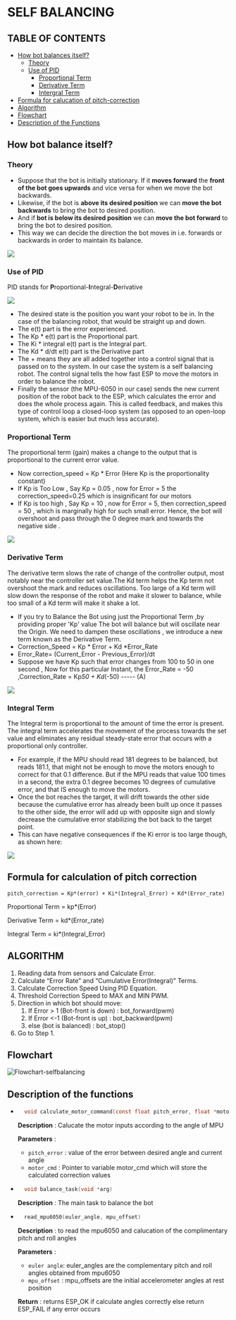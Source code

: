 # SELF BALANCING

## TABLE OF CONTENTS

* [How bot balances itself?](#How-bot-balance-itself?)
    * [Theory](#theory)
    * [Use of PID](#Use-of-pid)
        * [Proportional Term](#proportional-term)
        * [Derivative Term](#derivative-term)
        * [Intergral Term](#integral-term)
* [Formula for calucation of pitch-correction](#formula-for-calculation-of-pitch-correction)
* [Algorithm](#algorithm)
* [Flowchart](#flowchart)
* [Description of the Functions](#Description-of-the-functions)



## How bot balance itself?

### Theory

* Suppose that the bot is initially stationary. If it **moves forward** the **front of the bot goes upwards** and vice versa for when we move the bot backwards.
* Likewise, if the bot is **above its desired position** we can **move the bot backwards** to bring the bot to desired position.
* And if **bot is below its desired position** we can **move the bot forward** to bring the bot to desired position.
* This way we can decide the direction the bot moves in i.e. forwards or backwards in order to maintain its balance.

![](https://miro.medium.com/max/3200/0*N-jU3hUGtPsgB_tn)

### Use of PID

PID stands for **P**roportional-**I**ntegral-**D**erivative

![](https://osoyoo.com/wp-content/uploads/2018/08/pid.png)

* The desired state is the position you want your robot to be in. In the case of the balancing robot, that would be straight up and down.
* The e(t) part is the error experienced.
* The Kp * e(t) part is the Proportional part.
* The Ki * integral e(t) part is the Integral part.
* The Kd * d/dt e(t) part is the Derivative part
* The + means they are all added together into a control signal that is passed on to the system. In our case the system is a self balancing robot. The control signal tells the  how fast ESP to move the motors in order to balance the robot.
* Finally the sensor (the MPU-6050 in our case) sends the new current position of the robot back to the ESP, which calculates the error and does the whole process again. This is called feedback, and makes this type of control loop a closed-loop system (as opposed to an open-loop system, which is easier but much less accurate).

### Proportional Term 

The proportional term (gain) makes a change to the output that is proportional to the current error value. 

* Now correction_speed = Kp * Error (Here Kp is the proportionality constant)
* If Kp is Too Low , Say Kp = 0.05 , now for Error = 5 the correction_speed=0.25 which is insignificant for our motors
* If Kp is too high , Say Kp = 10 , now for Error = 5, then correction_speed = 50 , which is marginally high for such small error. Hence, the bot will overshoot and pass through the 0 degree mark and towards the negative side .

![](https://osoyoo.com/wp-content/uploads/2018/08/kp1.png)

### Derivative Term

The derivative term slows the rate of change of the controller output, most notably near the controller set value.The Kd term helps the Kp term not overshoot the mark and reduces oscillations. Too large of a Kd term will slow down the response of the robot and make it slower to balance, while too small of a Kd term will make it shake a lot.

* If you try to Balance the Bot using just the
Proportional Term ,by providing proper 'Kp' value The
bot will balance but will oscillate near the Origin. We
need to dampen these oscillations , we introduce a
new term known as the Derivative Term.
* Correction_Speed = Kp * Error + Kd *Error_Rate
* Error_Rate= (Current_Error - Previous_Error)/dt
* Suppose we have Kp such that error changes from
100 to 50 in one second , Now for this particular
Instant, the Error_Rate = -50 ,Correction_Rate =
Kp*50 + Kd*(-50) ----- (A)

![](https://s3.amazonaws.com/embeddedrelated/user/1/pid_fig14_95431.png)

### Integral Term

The Integral term is proportional to the amount of time the error is present. The integral term accelerates the movement of the process towards the set value and eliminates any residual steady-state error that occurs with a proportional only controller.

* For example, if the MPU should read 181 degrees to be balanced, but reads 181.1, that might not be enough to move the motors enough to correct for that 0.1 difference. But if the MPU reads that value 100 times in a second, the extra 0.1 degree becomes 10 degrees of cumulative error, and that IS enough to move the motors.
* Once the bot reaches the target, it will drift towards the other side because the cumulative error has already been built up once it passes to the other side, the error will add up with opposite sign and slowly decrease the cumulative error stabilizing the bot back to the target point.
* This can have negative consequences if the Ki error is too large though, as shown here:

![](https://osoyoo.com/wp-content/uploads/2018/08/ki1.png)

## Formula for calculation of pitch correction

```
pitch_correction = Kp*(error) + Ki*(Integral_Error) + Kd*(Error_rate)
```
Proportional Term = kp*(Error) 

Derivative Term = kd*(Error_rate)

Integral Term = ki*(Integral_Error)

## ALGORITHM

1. Reading data from sensors and Calculate Error.
2. Calculate “Error Rate” and “Cumulative Error(Integral)” Terms.
3. Calculate Correction Speed Using PID Equation.
4. Threshold Correction Speed to MAX and MIN PWM.
5. Direction in which bot should move:
    1. If Error > 1 (Bot-front is down) : bot_forward(pwm)
    2. If Error <-1 (Bot-front is up) : bot_backward(pwm)
    3. else (bot is balanced) : bot_stop()
6. Go to Step 1.

## Flowchart
![Flowchart-selfbalancing](https://user-images.githubusercontent.com/111555972/201544976-4de384be-b2c6-4136-981a-2124a643dbcc.png)

## Description of the functions

* ```c
    void calculate_motor_command(const float pitch_error, float *motor_cmd)
    ```
    **Description** : Calucate the motor inputs according to the angle of MPU

    **Parameters** : 
    * `pitch_error` : value of the error between desired angle and current angle
    * `motor_cmd` : Pointer to variable motor_cmd which will store the  calculated correction values

* ```c
    void balance_task(void *arg)
    ```
    **Description** : The main task to balance the bot

* ```c
    read_mpu6050(euler_angle, mpu_offset)
    ```
    **Description** : to read the mpu6050 and calucation of the complimentary pitch and roll angles

    **Parameters** : 
    * `euler angle`: euler_angles are the complementary pitch and roll angles obtained from mpu6050
    * `mpu_offset` : mpu_offsets are the initial accelerometer angles at rest position

    **Return** : returns ESP_OK if calculate angles correctly else return ESP_FAIL if any error occurs
